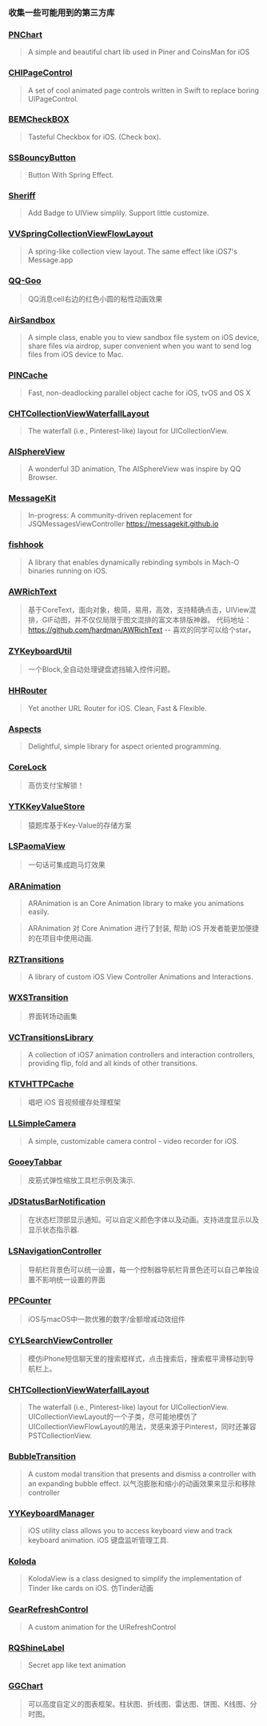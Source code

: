 ### 收集一些可能用到的第三方库

### [PNChart](https://github.com/kevinzhow/PNChart)
> A simple and beautiful chart lib used in Piner and CoinsMan for iOS

### [CHIPageControl](https://github.com/ChiliLabs/CHIPageControl)
> A set of cool animated page controls written in Swift to replace boring UIPageControl.

### [BEMCheckBOX](https://github.com/Boris-Em/BEMCheckBox)
> Tasteful Checkbox for iOS. (Check box).

### [SSBouncyButton](https://github.com/StyleShare/SSBouncyButton)

> Button With Spring Effect.

### [Sheriff](https://github.com/gemr/Sheriff)

> Add Badge to UIView simplily. Support little customize.

### [VVSpringCollectionViewFlowLayout](https://github.com/onevcat/VVSpringCollectionViewFlowLayout)
> A spring-like collection view layout. The same effect like iOS7's Message.app

### [QQ-Goo](https://github.com/wzpziyi1/QQ-Goo)

> QQ消息cell右边的红色小圆的粘性动画效果


### [AirSandbox](https://github.com/music4kid/AirSandbox)
> A simple class, enable you to view sandbox file system on iOS device, share files via airdrop, super convenient when you want to send log files from iOS device to Mac.

### [PINCache](https://github.com/pinterest/PINCache)

> Fast, non-deadlocking parallel object cache for iOS, tvOS and OS X

### [CHTCollectionViewWaterfallLayout](https://github.com/chiahsien/CHTCollectionViewWaterfallLayout)

> The waterfall (i.e., Pinterest-like) layout for UICollectionView.


### [AISphereView](https://github.com/mayqiyue/AISphereView)
> A wonderful 3D animation, The AISphereView was inspire by QQ Browser.

### [MessageKit](https://github.com/MessageKit/MessageKit)
> In-progress: A community-driven replacement for JSQMessagesViewController https://messagekit.github.io

### [fishhook](https://github.com/facebook/fishhook)

> A library that enables dynamically rebinding symbols in Mach-O binaries running on iOS.

### [AWRichText](https://github.com/hardman/AWRichText)

> 基于CoreText，面向对象，极简，易用，高效，支持精确点击，UIView混排，GIF动图，并不仅仅局限于图文混排的富文本排版神器。
代码地址：https://github.com/hardman/AWRichText -- 喜欢的同学可以给个star。

### [ZYKeyboardUtil](https://github.com/liuzhiyi1992/ZYKeyboardUtil)
> 一个Block,全自动处理键盘遮挡输入控件问题。


### [HHRouter](https://github.com/lightory/HHRouter)
> Yet another URL Router for iOS. Clean, Fast & Flexible.


### [Aspects](https://github.com/steipete/Aspects)
> Delightful, simple library for aspect oriented programming.


### [CoreLock](https://github.com/CharlinFeng/CoreLock)

> 高仿支付宝解锁！


### [YTKKeyValueStore](https://github.com/yuantiku/YTKKeyValueStore)
> 猿题库基于Key-Value的存储方案

### [LSPaomaView](https://github.com/liusen001/LSPaomaView)
> 一句话可集成跑马灯效果


### [ARAnimation](https://github.com/AugustRush/ARAnimation)

>ARAnimation is an Core Animation library to make you animations easily.

>ARAnimation 对 Core Animation 进行了封装, 帮助 iOS 开发者能更加便捷的在项目中使用动画.

### [RZTransitions](https://github.com/Raizlabs/RZTransitions)

> A library of custom iOS View Controller Animations and Interactions.

### [WXSTransition](https://github.com/alanwangmodify/WXSTransition)
> 界面转场动画集

### [VCTransitionsLibrary](https://github.com/ColinEberhardt/VCTransitionsLibrary)

> A collection of iOS7 animation controllers and interaction controllers, providing flip, fold and all kinds of other transitions.
>

### [KTVHTTPCache](https://github.com/ChangbaDevs/KTVHTTPCache)

> 唱吧 iOS 音视频缓存处理框架
>


### [LLSimpleCamera](https://github.com/omergul/LLSimpleCamera)

> A simple, customizable camera control - video recorder for iOS.


### [GooeyTabbar](https://github.com/KittenYang/GooeyTabbar)

> 皮筋式弹性缩放工具栏示例及演示.
>

### [JDStatusBarNotification](https://github.com/calimarkus/JDStatusBarNotification)
> 在状态栏顶部显示通知。可以自定义颜色字体以及动画。支持进度显示以及显示状态指示器.
>

### [LSNavigationController](https://github.com/lsmakethebest/LSNavigationController)
> 导航栏背景色可以统一设置，每一个控制器导航栏背景色还可以自己单独设置不影响统一设置的界面

### [PPCounter](https://github.com/jkpang/PPCounter)
> iOS与macOS中一款优雅的数字/金额增减动效组件

### [CYLSearchViewController](https://github.com/ChenYilong/CYLSearchViewController)
> 模仿iPhone短信聊天里的搜索框样式，点击搜索后，搜索框平滑移动到导航栏上。

### [CHTCollectionViewWaterfallLayout](https://github.com/chiahsien/CHTCollectionViewWaterfallLayout)
> The waterfall (i.e., Pinterest-like) layout for UICollectionView.
> UICollectionViewLayout的一个子类，尽可能地模仿了UICollectionViewFlowLayout的用法，灵感来源于Pinterest，同时还兼容PSTCollectionView.


### [BubbleTransition](https://github.com/andreamazz/BubbleTransition)

> A custom modal transition that presents and dismiss a controller with an expanding bubble effect.
> 以气泡膨胀和缩小的动画效果来显示和移除 controller

### [YYKeyboardManager](https://github.com/ibireme/YYKeyboardManager)
> iOS utility class allows you to access keyboard view and track keyboard animation.
> iOS 键盘监听管理工具.

### [Koloda](https://github.com/Yalantis/Koloda)
> KolodaView is a class designed to simplify the implementation of Tinder like cards on iOS.
> 仿Tinder动画


### [GearRefreshControl](https://github.com/andreamazz/GearRefreshControl)
> A custom animation for the UIRefreshControl


### [RQShineLabel](https://github.com/zipme/RQShineLabel)
> Secret app like text animation


### [GGChart](https://github.com/MarcWeigert/GGCharts)
> 可以高度自定义的图表框架。柱状图、折线图、雷达图、饼图、K线图、分时图。
